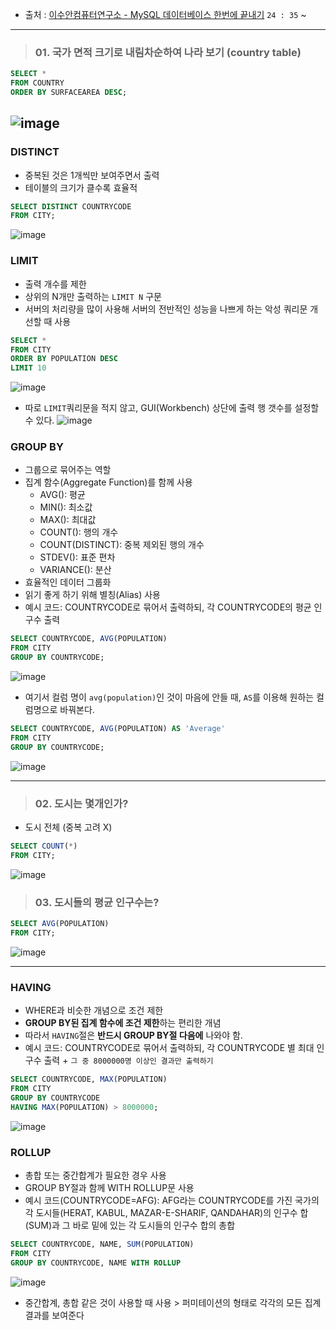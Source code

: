 - 출처 : [이수안컴퓨터연구소 - MySQL 데이터베이스 한번에 끝내기](https://www.youtube.com/watch?v=vgIc4ctNFbc)  `24 : 35` ~ 
---
> ### 01. 국가 면적 크기로 내림차순하여 나라 보기 (country table)
```SQL 
SELECT *
FROM COUNTRY
ORDER BY SURFACEAREA DESC;

```
![image](https://user-images.githubusercontent.com/74661937/148070123-b186071a-8f9c-4089-ab94-0f97400bd804.png)
---


### DISTINCT
- 중복된 것은 1개씩만 보여주면서 출력
- 테이블의 크기가 클수록 효율적
```sql
SELECT DISTINCT COUNTRYCODE
FROM CITY;
```
![image](https://user-images.githubusercontent.com/74661937/148070078-76417643-8795-4572-a26b-71707639f9e9.png)


### LIMIT
- 출력 개수를 제한
- 상위의 N개만 출력하는 `LIMIT N` 구문
- 서버의 처리량을 많이 사용해 서버의 전반적인 성능을 나쁘게 하는 악성 쿼리문 개선할 때 사용
```sql
SELECT * 
FROM CITY
ORDER BY POPULATION DESC
LIMIT 10
```
![image](https://user-images.githubusercontent.com/74661937/148070500-f9f2c9be-0056-4733-a431-3ab3c190dcb3.png)

- 따로 `LIMIT`쿼리문을 적지 않고, GUI(Workbench) 상단에 출력 행 갯수를 설정할 수 있다.
![image](https://user-images.githubusercontent.com/74661937/148070869-69e91b1b-9a2c-4c93-b907-bbcf31582a55.png)



### GROUP BY
- 그룹으로 묶어주는 역할
- 집계 함수(Aggregate Function)를 함께 사용
  - AVG(): 평균
  - MIN(): 최소값
  - MAX(): 최대값
  - COUNT(): 행의 개수
  - COUNT(DISTINCT): 중복 제외된 행의 개수
  - STDEV(): 표준 편차
  - VARIANCE(): 분산
- 효율적인 데이터 그룹화
- 읽기 좋게 하기 위해 별칭(Alias) 사용
- 예시 코드: COUNTRYCODE로 묶어서 출력하되, 각 COUNTRYCODE의 평균 인구수 출력
```SQL
SELECT COUNTRYCODE, AVG(POPULATION)
FROM CITY
GROUP BY COUNTRYCODE;
```
![image](https://user-images.githubusercontent.com/74661937/148073137-3349db31-87c5-45ce-abe1-d1a32b355c1e.png)

- 여기서 컬럼 명이 `avg(population)`인 것이 마음에 안들 때, `AS`를 이용해 원하는 컬럼명으로 바꿔본다.
```SQL
SELECT COUNTRYCODE, AVG(POPULATION) AS 'Average'
FROM CITY
GROUP BY COUNTRYCODE;
```
![image](https://user-images.githubusercontent.com/74661937/148073396-9d017701-fe0b-4697-b5ef-28e343260fcf.png)

---
> ### 02. 도시는 몇개인가?

- 도시 전체 (중복 고려 X)
```SQL 
SELECT COUNT(*)
FROM CITY;
```
![image](https://user-images.githubusercontent.com/74661937/148074557-2d0f8fd8-5002-4587-8d00-4f82c4ffe6df.png)



> ### 03. 도시들의 평균 인구수는?
```SQL
SELECT AVG(POPULATION)
FROM CITY;
```
![image](https://user-images.githubusercontent.com/74661937/148074950-19b8851a-53b5-4d55-826a-18218042e3f4.png)

---
### HAVING
- WHERE과 비슷한 개념으로 조건 제한
- **GROUP BY된 집계 함수에 조건 제한**하는 편리한 개념
- 따라서 `HAVING`절은 **반드시 GROUP BY절 다음에** 나와야 함. 
- 예시 코드: COUNTRYCODE로 묶어서 출력하되, 각 COUNTRYCODE 별 최대 인구수 출력 + `그 중 8000000명 이상인 결과만 출력하기`
```SQL
SELECT COUNTRYCODE, MAX(POPULATION)
FROM CITY
GROUP BY COUNTRYCODE
HAVING MAX(POPULATION) > 8000000;
```
![image](https://user-images.githubusercontent.com/74661937/148076587-a1917fe8-b44c-4cdf-ba2c-8cc1406b1421.png)


### ROLLUP
- 총합 또는 중간합계가 필요한 경우 사용
- GROUP BY절과 함께 WITH ROLLUP문 사용
- 예시 코드(COUNTRYCODE=AFG): AFG라는 COUNTRYCODE를 가진 국가의 각 도시들(HERAT, KABUL, MAZAR-E-SHARIF, QANDAHAR)의 인구수 합(SUM)과 그 바로 밑에 있는 각 도시들의 인구수 합의 총합
```SQL
SELECT COUNTRYCODE, NAME, SUM(POPULATION)
FROM CITY
GROUP BY COUNTRYCODE, NAME WITH ROLLUP
```
![image](https://user-images.githubusercontent.com/74661937/148077173-4ada82b6-9c5e-4e42-a8bf-c2800f437afd.png)

- 중간합계, 총합 같은 것이 사용할 때 사용 > 퍼미테이션의 형태로 각각의 모든 집계 결과를 보여준다








